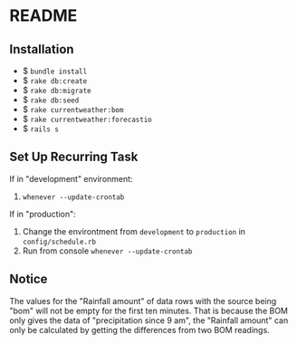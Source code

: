 # README


## Installation

* $ `bundle install`
* $ `rake db:create`
* $ `rake db:migrate`
* $ `rake db:seed`
* $ `rake currentweather:bom`
* $ `rake currentweather:forecastio`
* $ `rails s`


## Set Up Recurring Task
If in "development" environment:

1. `whenever --update-crontab`

If in "production":

1. Change the environtment from `development` to `production` in `config/schedule.rb`
2. Run from console `whenever --update-crontab`


## Notice
The values for the "Rainfall amount" of data rows with the source being "bom" will not be empty for the first ten minutes. That is because the BOM only gives the data of "precipitation since 9 am", the "Rainfall amount" can only be calculated by getting the differences from two BOM readings.